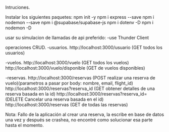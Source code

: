 Intruciones.

Instalar los siguientes paquetes:
  npm init -y
  npm i express --save
  npm i nodemon --save
  npm i @supabase/supabase-js 
  npm i dotenv -D
  npm i nodemon -D
  
usar su simulacion de llamadas de api preferido:
  -use Thunder Client

operaciones CRUD.
  -usuarios.
    http://localhost:3000/usuario (GET todos los usuarios)

  -vuelos.
    http://localhost:3000/vuelo (GET todos los vuelos)
    http://localhost:3000/vuelo/disponible (GET de vuelos disponibles)

  -reservas.
    http://localhost:3000/reservas (POST realizar una reserva de vuelo)(parametros a pasar por body: nombre, email, flight_id)
    http://localhost:3000/reservas?reserva_id (GET obtener detalles de una reserva basada en la id)
    http://localhost:3000/reservas?reserva_id= (DELETE Cancelar una reserva basada en el id)
    http://localhost:3000/reservas (GET de todas las reservas)

  Nota: Fallo de la aplicación al crear una reserva, la escribe en base de datos una vez y después se crashea,
          no encontré como solucionar esa parte hasta el momento.
